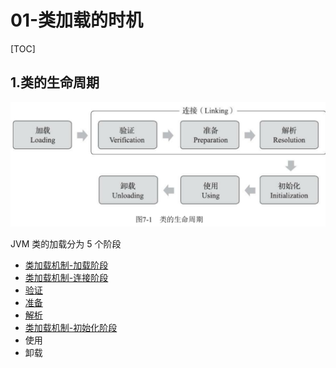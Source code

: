 #   01-类加载的时机

[TOC]

## 1.类的生命周期

<img src="../../../assets/image-20200620224348640.png" alt="image-20200620224348640" style="zoom:50%;" />

JVM 类的加载分为 5 个阶段

-  [类加载机制-加载阶段](011-类加载机制-加载阶段.md) 
-  [类加载机制-连接阶段](012-类加载机制-连接阶段.md) 
  - [验证](012-类加载机制-连接阶段.md#验证)
  - [准备](012-类加载机制-连接阶段.md#准备)
  - [解析](012-类加载机制-连接阶段.md#解析)
-  [类加载机制-初始化阶段](013-类加载机制-初始化阶段.md) 
- 使用
- 卸载

